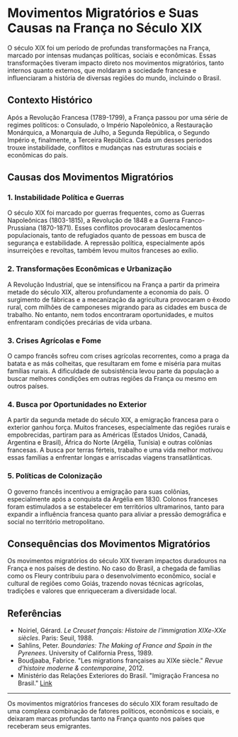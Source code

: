 # Movimentos Migratórios e Suas Causas na França no Século XIX

O século XIX foi um período de profundas transformações na França, marcado por intensas mudanças políticas, sociais e econômicas. Essas transformações tiveram impacto direto nos movimentos migratórios, tanto internos quanto externos, que moldaram a sociedade francesa e influenciaram a história de diversas regiões do mundo, incluindo o Brasil.

## Contexto Histórico

Após a Revolução Francesa (1789-1799), a França passou por uma série de regimes políticos: o Consulado, o Império Napoleônico, a Restauração Monárquica, a Monarquia de Julho, a Segunda República, o Segundo Império e, finalmente, a Terceira República. Cada um desses períodos trouxe instabilidade, conflitos e mudanças nas estruturas sociais e econômicas do país.

## Causas dos Movimentos Migratórios

### 1. Instabilidade Política e Guerras

O século XIX foi marcado por guerras frequentes, como as Guerras Napoleônicas (1803-1815), a Revolução de 1848 e a Guerra Franco-Prussiana (1870-1871). Esses conflitos provocaram deslocamentos populacionais, tanto de refugiados quanto de pessoas em busca de segurança e estabilidade. A repressão política, especialmente após insurreições e revoltas, também levou muitos franceses ao exílio.

### 2. Transformações Econômicas e Urbanização

A Revolução Industrial, que se intensificou na França a partir da primeira metade do século XIX, alterou profundamente a economia do país. O surgimento de fábricas e a mecanização da agricultura provocaram o êxodo rural, com milhões de camponeses migrando para as cidades em busca de trabalho. No entanto, nem todos encontraram oportunidades, e muitos enfrentaram condições precárias de vida urbana.

### 3. Crises Agrícolas e Fome

O campo francês sofreu com crises agrícolas recorrentes, como a praga da batata e as más colheitas, que resultaram em fome e miséria para muitas famílias rurais. A dificuldade de subsistência levou parte da população a buscar melhores condições em outras regiões da França ou mesmo em outros países.

### 4. Busca por Oportunidades no Exterior

A partir da segunda metade do século XIX, a emigração francesa para o exterior ganhou força. Muitos franceses, especialmente das regiões rurais e empobrecidas, partiram para as Américas (Estados Unidos, Canadá, Argentina e Brasil), África do Norte (Argélia, Tunísia) e outras colônias francesas. A busca por terras férteis, trabalho e uma vida melhor motivou essas famílias a enfrentar longas e arriscadas viagens transatlânticas.

### 5. Políticas de Colonização

O governo francês incentivou a emigração para suas colônias, especialmente após a conquista da Argélia em 1830. Colonos franceses foram estimulados a se estabelecer em territórios ultramarinos, tanto para expandir a influência francesa quanto para aliviar a pressão demográfica e social no território metropolitano.

## Consequências dos Movimentos Migratórios

Os movimentos migratórios do século XIX tiveram impactos duradouros na França e nos países de destino. No caso do Brasil, a chegada de famílias como os Fleury contribuiu para o desenvolvimento econômico, social e cultural de regiões como Goiás, trazendo novas técnicas agrícolas, tradições e valores que enriqueceram a diversidade local.

## Referências

- Noiriel, Gérard. *Le Creuset français: Histoire de l'immigration XIXe-XXe siècles*. Paris: Seuil, 1988.
- Sahlins, Peter. *Boundaries: The Making of France and Spain in the Pyrenees*. University of California Press, 1989.
- Boudjaaba, Fabrice. "Les migrations françaises au XIXe siècle." *Revue d’histoire moderne & contemporaine*, 2012.
- Ministério das Relações Exteriores do Brasil. "Imigração Francesa no Brasil." [Link](https://www.gov.br/mre/pt-br)

---

Os movimentos migratórios franceses do século XIX foram resultado de uma complexa combinação de fatores políticos, econômicos e sociais, e deixaram marcas profundas tanto na França quanto nos países que receberam seus emigrantes.